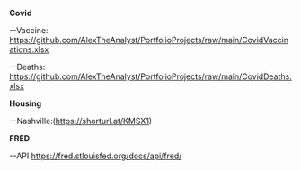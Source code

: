 **Covid**

--Vaccine: https://github.com/AlexTheAnalyst/PortfolioProjects/raw/main/CovidVaccinations.xlsx

--Deaths:  https://github.com/AlexTheAnalyst/PortfolioProjects/raw/main/CovidDeaths.xlsx

**Housing**

--Nashville:(https://shorturl.at/KMSX1)

**FRED**

--API https://fred.stlouisfed.org/docs/api/fred/
